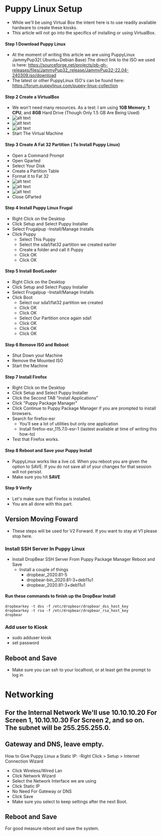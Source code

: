 # Puppy Linux Setup 

- While we'll be using Virtual Box the intent here is to use readily available hardware to create these kiosks.
- This article will not go into the specifics of installing or using VirtualBox. 
  
#### Step 1 Download Puppy Linux
- At the moment of writing this article we are using PuppyLinux JammyPup32( Ubuntu+Debian Base) The direct link to the ISO we used is here: https://sourceforge.net/projects/pb-gh-releases/files/JammyPup32_release/JammyPup32-22.04-240309.iso/download
- The latest or other PuppyLinux ISO's can be found here: https://forum.puppylinux.com/puppy-linux-collection
#### Step 2 Create a VirtualBox  
- We won't need many resources. As a test: I am using **1GB Memory**, **1 CPU**, and **8GB** Hard Drive (Though Only 1.5 GB Are Being Used)
- ![alt text](https://github.com/TechTucson/Free_Kiosk_DigitalSignage/blob/main/Machines/Kiosks/images/puppy/VirtualBox.PNG?raw=true)
- ![alt text](https://github.com/TechTucson/Free_Kiosk_DigitalSignage/blob/main/Machines/Kiosks/images/puppy/VirtualBox2.PNG?raw=true)
- ![alt text](https://github.com/TechTucson/Free_Kiosk_DigitalSignage/blob/main/Machines/Kiosks/images/puppy/VirtualBox2.PNG?raw=true)
- Start The Virtual Machine

#### Step 3 Create A Fat 32 Partition ( To Install Puppy Linux)
- Open a Command Prompt
- Open Gparted
- Select Your Disk
- Create a Partition Table
- Format it to Fat 32
- ![alt text](https://github.com/TechTucson/Free_Kiosk_DigitalSignage/blob/main/Machines/Kiosks/images/puppy/Partition.PNG?raw=true)
- ![alt text](https://github.com/TechTucson/Free_Kiosk_DigitalSignage/blob/main/Machines/Kiosks/images/puppy/Partition2.PNG?raw=true)
- ![alt text](https://github.com/TechTucson/Free_Kiosk_DigitalSignage/blob/main/Machines/Kiosks/images/puppy/Partition3.PNG?raw=true)
- Close GParted
#### Step 4 Install Puppy Linux Frugal
- Right Click on the Desktop
- Click Setup and Select Puppy Installer
- Select Frugalpup -Install/Manage Installs
- Click Puppy
  - Select This Puppy
  - Select the sda1/fat32 partition we created earlier
  - Create a folder and call it Puppy
  - Click OK
  - Click OK
#### Step 5 Install BootLoader
- Right Click on the Desktop
- Click Setup and Select Puppy Installer
- Select Frugalpup -Install/Manage Installs
- Click Boot
  - Select our sda1/fat32 partition we created
  - Click OK
  - Click OK
  - Select Our Partition once again sda1
  - Click OK
  - Click OK
  - Click OK
#### Step 6 Remove ISO and Reboot
- Shut Down your Machine
- Remove the Mounted ISO
- Start the Machine
#### Step 7 Install Firefox
- Right Click on the Desktop
- Click Setup and Select Puppy Installer
- Click the Second TAB "Install Applications"
- Click "Puppy Package Manager"
- Click Continue to Puppy Package Manager if you are prompted to install browsers.
- Search for firefox-esr
  - You'll see a lot of utilities but only one  application
  - Install firefox-esr_115.7.0-esr-1 (lastest available at time of writing this how-to)
- Test that Firefox works.
#### Step 8 Reboot and Save your Puppy Install
- PuppyLinux works like a live cd. When you reboot you are given the option to SAVE. If you do not save all of your changes for that session will not persist.
- Make sure you hit **SAVE**
#### Step 9 Verify
- Let's make sure that Firefox is installed.
- You are all done with this part. 
## Version Moving Foward
- These steps will be used for V2 Forward. If you want to stay at V1 please stop here.

### Install SSH Server In Puppy Linux
  - Install DropBear SSH Server From Puppy Package Manager Reboot and Save
    - Install a couple of things
      - dropbear_2020.81-5
      - dropbear-bin_2020.81-3+deb11u1
      - dropbear_2020.81-3+deb11u1
     
#### Run these commands to finish up the DropBear Install

    dropbearkey -t dss -f /etc/dropbear/dropbear_dss_host_key
    dropbearkey -t rsa -f /etc/dropbear/dropbear_rsa_host_key
    dropbear

### Add user to Kiosk
- sudo adduser kiosk
- set password
## Reboot and Save
- Make sure you can ssh to your localhost, or at least get the prompt to log in

# Networking 
## For the Internal Network We'll use 10.10.10.20 For Screen 1, 10.10.10.30 For Screen 2, and so on. The subnet will be 255.255.255.0.
## Gateway and DNS, leave empty.
How to Give Puppy Linux a Static IP:
-Right Click > Setup > Internet Connection Wizard
- Click Wireless/Wired Lan
- Click Network Wizard
- Select the Network Interface we are using
- Click Static IP
- No Need For Gateway or DNS
- Click Save
- Make sure you select to keep settings after the next Boot.
## Reboot and Save
For good measure reboot and save the system.



